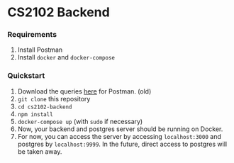# CS2102 Backend

### Requirements

1. Install Postman
2. Install `docker` and `docker-compose`

### Quickstart

1. Download the queries [here](https://www.getpostman.com/collections/e894694908db24d16c1f) for Postman. (old)
2. `git clone` this repository
3. `cd cs2102-backend`
4. `npm install`
5. `docker-compose up` (with `sudo` if necessary)
6. Now, your backend and postgres server should be running on Docker.
7. For now, you can access the server by accessing `localhost:3000` and postgres by `localhost:9999`. In the future, direct access to postgres will be taken away.
